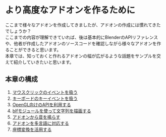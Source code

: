 <div id="ch_title_img_3"></div>

<div id="ch_title_text"></div>

# より高度なアドオンを作るために

<div id="ch_body"></div>

ここまで様々なアドオンを作成してきましたが、アドオンの作成には慣れてきたでしょうか？  
ここまでの内容が理解できていれば、後は基本的にBlenderのAPIリファレンスや、他者が作成したアドオンのソースコードを確認しながら様々なアドオンを作ることができると思います。  
本章では、知っておくと作れるアドオンの幅が広がるような話題をサンプルを交えて紹介していきたいと思います。

<div id="space_chapter_3"></div>

<div id="ch_toc_title"></div>

## 本章の構成

<div id="ch_toc"></div>

1. [マウスクリックのイベントを扱う](01_Handle_Mouse_Click_Event.md)
2. [キーボードのキーイベントを扱う](02_Handle_Keyboard_Key_Event.md)
3. [OpenGL向けのAPIを利用する](02_Use_API_for_OpenGL.md)
4. [blfモジュールを使って文字列を描画する](04_Render_String_with_blf_Module.md)
5. [アドオンから音を鳴らす](05_Play_Sound_from_Add-on.md)
6. [アドオンを多言語に対応する](06_Multilingual_Support.md)
7. [座標変換を活用する](07_Use_Coordinate_Transformation.md)
